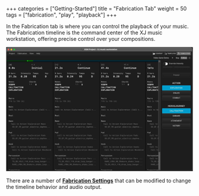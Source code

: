 +++
categories = ["Getting-Started"]
title = "Fabrication Tab"
weight = 50
tags = ["fabrication", "play", "playback"]
+++

In the Fabrication tab is where you can control the playback of your music. The Fabrication timeline is the command center of the XJ music workstation, offering precise control over your compositions.

![Fabrication Timeline](fabrication-timeline.jpg)

There are a number of [**Fabrication Settings**](/making-xj-music/fabrication/fabrication-settings) that can be modified to change the timeline behavior and audio output.
